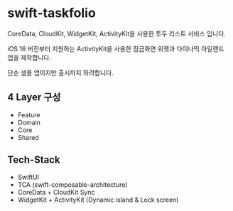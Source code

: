 # swift-taskfolio
CoreData, CloudKit, WidgetKit, ActivityKit을 사용한 투두 리스트 서비스 입니다.

iOS 16 버전부터 지원하는 ActivityKit을 사용한 잠금화면 위젯과 다이나믹 아일랜드 앱을 제작합니다.

단순 샘플 앱이지만 출시까지 하려합니다.

## 4 Layer 구성

- Feature
- Domain
- Core
- Shared

## Tech-Stack
- SwiftUI
- TCA (swift-composable-architecture)
- CoreData + CloudKit Sync
- WidgetKit + ActivityKit (Dynamic island & Lock screen)
